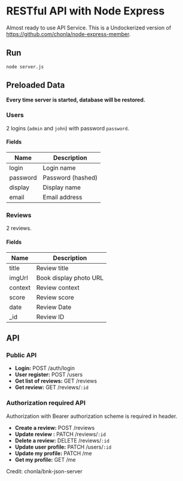 # RESTful API with Node Express

Almost ready to use API Service. This is a Undockerized version of https://github.com/chonla/node-express-member.

## Run

```
node server.js
```

## Preloaded Data

**Every time server is started, database will be restored.**

### Users

2 logins (`admin` and `john`) with password `password`.

#### Fields

| Name | Description |
| - | - |
| login | Login name |
| password | Password (hashed) |
| display | Display name |
| email | Email address |

### Reviews

2 reviews.

#### Fields

| Name | Description |
| - | - |
| title | Review title |
| imgUrl | Book display photo URL |
| context | Review context |
| score | Review score |
| date | Review Date |
| _id | Review ID |

## API

### Public API

* **Login:** POST /auth/login
* **User register:** POST /users
* **Get list of reviews:** GET /reviews
* **Get review:** GET /reviews/`:id`

### Authorization required API

Authorization with Bearer authorization scheme is required in header.

* **Create a review:** POST /reviews
* **Update review :** PATCH /reviews/`:id`
* **Delete a review:** DELETE /reviews/`:id`
* **Update user profile:** PATCH /users/`:id`
* **Update my profile:** PATCH /me
* **Get my profile:** GET /me

Credit: chonla/bnk-json-server